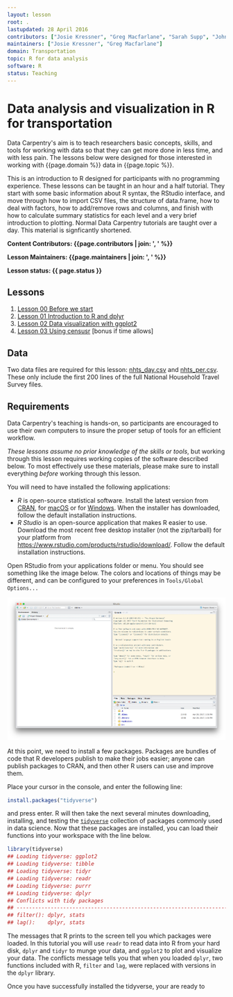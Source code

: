 ```yaml
---
layout: lesson
root: .
lastupdated: 28 April 2016
contributors: ["Josie Kressner", "Greg Macfarlane", "Sarah Supp", "John Blischak","Gavin Simpson","Tracy Teal","Greg Wilson","Diego Barneche"," Stephen Turner","Francois Michonneau"]
maintainers: ["Josie Kressner", "Greg Macfarlane"]
domain: Transportation
topic: R for data analysis
software: R
status: Teaching
---
```


# Data analysis and visualization in R for transportation

Data Carpentry's aim is to teach researchers basic concepts, skills,
and tools for working with data so that they can get more done in less
time, and with less pain. The lessons below were designed for those interested
in working with {{page.domain %}} data in {{page.topic %}}.

This is an introduction to R designed for participants with no programming
experience. These lessons can be taught in an hour and a half tutorial. They start with some
basic information about R syntax, the RStudio interface, and move through how to
import CSV files, the structure of data.frame, how to deal with factors, how to
add/remove rows and columns, and finish with how to calculate summary statistics
for each level and a very brief introduction to plotting. Normal Data Carpentry
tutorials are taught over a day. This material is signficantly shortened.


**Content Contributors: {{page.contributors | join: ', ' %}}**


**Lesson Maintainers: {{page.maintainers | join: ', ' %}}**


**Lesson status: {{ page.status }}**

<!--
  [Information on Lesson Status Categories]()
-->

<!-- ###### INDEX OF LESSONS ON THIS TOPIC ###### -->

## Lessons
1. [Lesson 00 Before we start](00-before-we-start.html)
2. [Lesson 01 Introduction to R and dplyr](01-new-intro-R.html)
3. [Lesson 02 Data visualization with ggplot2](02-visualization-ggplot2.html)
4. [Lesson 03 Using censusr](03-censusr.html) [bonus if time allows]

## Data
Two data files are required for this lesson: [nhts_day.csv](http://psrc.github.io/itm-tutorial-R/data/nhts_day.csv) and [nhts_per.csv](http://psrc.github.io/itm-tutorial-R/data/nhts_per.csv). These only include the first 200 lines of the full National Household Travel Survey files.

## Requirements
Data Carpentry's teaching is hands-on, so participants are encouraged to use
their own computers to insure the proper setup of tools for an efficient
workflow.

*These lessons assume no prior knowledge of the skills or tools*, but working
through this lesson requires working copies of the software described below.
To most effectively use these materials, please make sure to install everything
*before* working through this lesson.

You will need to have installed the following applications:

  - *R* is open-source statistical software. Install the latest version from
  [CRAN](https://cran.r-project.org/), for
  [macOS](https://cran.r-project.org/bin/macosx/) or for
  [Windows](https://cran.r-project.org/bin/windows/). When the installer has downloaded, follow the default installation instructions.  
  - *R Studio* is an open-source application that makes R easier to use.
  Download the most recent free desktop installer (not the zip/tarball) for
  your platform from <https://www.rstudio.com/products/rstudio/download/>.
  Follow the default installation instructions.

Open RStudio from your applications folder or menu. You should see something
like the image below. The colors and locations of things may be different, and
can be configured to your preferences in `Tools/Global Options...`

![Rstudio](img/Rstudio.png)

At this point, we need to install a few packages. Packages are bundles of
code that R developers publish to make their jobs easier; anyone can publish
packages to CRAN, and then other R users can use and improve them.

Place your cursor in the console, and enter the following line:

```r
install.packages("tidyverse")
```

and press enter. R will then take the next several minutes downloading,  
installing, and testing the [`tidyverse`](http://tidyverse.org/) collection of
packages commonly used in data science. Now that these packages are installed,
you can load their functions into your workspace with the line below.

```r
library(tidyverse)
## Loading tidyverse: ggplot2
## Loading tidyverse: tibble
## Loading tidyverse: tidyr
## Loading tidyverse: readr
## Loading tidyverse: purrr
## Loading tidyverse: dplyr
## Conflicts with tidy packages
## ----------------------------------------------------------------------
## filter(): dplyr, stats
## lag():    dplyr, stats
```

The messages that R prints to the screen tell you which packages were loaded.
In this tutorial you will use `readr` to read data into R from your hard disk,
`dplyr` and `tidyr` to munge your data, and `ggplot2` to plot and visualize your
data. The conflicts message tells you that when you loaded `dplyr`, two
functions included with R, `filter` and `lag`, were replaced with versions in
the `dplyr` library.

Once you have successfully installed the tidyverse, your are ready to
